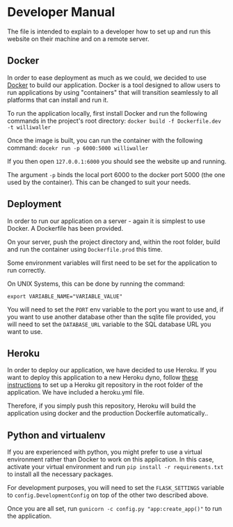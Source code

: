 # Developer Manual

The file is intended to explain to a developer how to set up and run this website on their machine and on a remote server.



## Docker
In order to ease deployment as much as we could, we decided to use [Docker](www.docker.com) to build our application. Docker is a tool designed to allow users to run applications by using "containers" that will transition seamlessly to all platforms that can install and run it.

To run the application locally, first install Docker and run the following commands in the project's root directory:
`docker build -f Dockerfile.dev -t williwaller `

Once the image is built, you can run the container with the following command:
`docekr run -p 6000:5000 williwaller`

If you then open `127.0.0.1:6000` you should see the website up and running.

The argument `-p` binds the local port 6000 to the docker port 5000 (the one used by the container). This can be changed to suit your needs.




## Deployment
In order to run our application on a server - again it is simplest to use Docker. A Dockerfile has been provided.

On your server, push the project directory and, within the root folder, build and run the container using  `Dockerfile.prod` this time.

Some environment variables will first need to be set for the application to run correctly.

On UNIX Systems, this can be done by running the command:

 `export VARIABLE_NAME="VARIABLE_VALUE"`

You will need to set the `PORT` env variable to the port you want to use and, if you want to use another database other than the sqlite file provided, you will need to set the `DATABASE_URL` variable to the SQL database URL you want to use.




## Heroku
In order to deploy our application, we have decided to use Heroku. If you want to deploy this application to a new Heroku dyno, follow [these instructions](https://devcenter.heroku.com/articles/git) to set up a Heroku git repository in the root folder of the application. We have included a heroku.yml file. 

Therefore, if you simply push this repository, Heroku will build the application using docker and the production Dockerfile automatically.. 




## Python and virtualenv
If you are experienced with python, you might prefer to use a virtual environment rather than Docker to work on this application. In this case, activate your virtual environment and run `pip install -r requirements.txt` to install all the necessary packages.

For development purposes, you will need to set the `FLASK_SETTINGS` variable to `config.DevelopmentConfig` on top of the other two described above.

Once you are all set, run `gunicorn -c config.py "app:create_app()"` to run the application.

